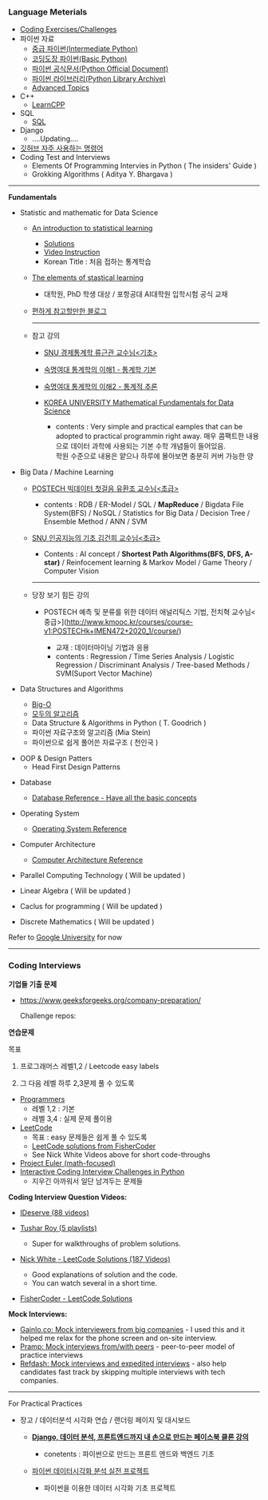 ### Language Meterials 

+ [Coding Exercises/Challenges](#Coding-ExercisesChallenges)  
+ 파이썬 자료 
  + [중급 파이썬(Intermediate Python)](https://ddanggle.gitbooks.io/interpy-kr/)
  + [코딩도장 파이썬(Basic Python)](https://dojang.io/course/view.php?id=7)
  + [파이썬 공식문서(Python Official Document)](https://docs.python.org/ko/3/tutorial/index.html)
  + [파이썬 라이브러리(Python Library Archive)](https://github.com/python/cpython/tree/3.8/Lib)
  + [Advanced Topics](https://thomas-cokelaer.info/tutorials/python/index.html)
+ C++
  + [LearnCPP](https://www.learncpp.com)    
+ SQL
  - [SQL](http://ecomputernotes.com/sql)
+ Django 
  + ....Updating....
+ [깃허브 자주 사용하는 명령어](https://parksb.github.io/article/28.html)
+ Coding Test and Interviews   
  + Elements Of Programming Intervies in Python ( The insiders' Guide )     
  + Grokking Algorithms ( Aditya Y. Bhargava ) 

___

__Fundamentals__

+ Statistic and mathematic for Data Science

  + [An introduction to statistical learning](https://faculty.marshall.usc.edu/gareth-james/ISL/ISLR%20Seventh%20Printing.pdf)

    + [Solutions](http://blog.princehonest.com/stat-learning/)
    + [Video Instruction](http://www.r-bloggers.com/in-depth-introduction-to-machine-learning-in-15-hours-of-expert-videos/)
    + Korean Title : 처음 접하는 통계학습

  + [The elements of stastical learning](https://web.stanford.edu/~hastie/ElemStatLearn//)

    + 대학원, PhD 학생 대상 / 포항공대 AI대학원 입학시험 공식 교재

  + [편하게 참고할만한 블로그](https://blog.naver.com/mykepzzang/220915650456)

    ___

  + 참고 강의

    + [SNU 경제통계학 류근관 교수님<기초> ](http://www.kmooc.kr/courses/course-v1:SNUk+SNU212_204_3k+2020_T1/course/) 
    + [숙명여대 통계학의 이해1 - 통계학 기본](http://www.kmooc.kr/courses/course-v1:SookmyungK+SM_sta_004k+2019_03SM_02/course/)
    + [숙명여대 통계학의 이해2 - 통계적 추론](http://www.kmooc.kr/courses/course-v1:SookmyungK+SM_sta_009k+2019_02SM_04/course/) 

    + [KOREA UNIVERSITY Mathematical Fundamentals for Data Science](http://www.kmooc.kr/courses/course-v1:KoreaUnivK+ku_eng_002+2020_A09/course/)
      + contents : Very simple and practical eamples that can be adopted to practical programmin right away.  매우 콤팩트한 내용으로 데이터 과학에 사용되는 기본 수학 개념들이 들어있음.  
        학원 수준으로 내용은 얕으나 하루에 몰아보면 충분히 커버 가능한 양

    

+ Big Data / Machine Learning 

  + [POSTECH 빅데이터 첫걸음 유환조 교수님<초급>](http://www.kmooc.kr/courses/course-v1:POSTECHk+CSED490k+2019_T1/course/)

    + contents : RDB / ER-Model / SQL / __MapReduce__ / Bigdata File System(BFS) / NoSQL / Statistics for Big Data / Decision Tree / Ensemble Method / ANN / SVM

  + [SNU 인공지능의 기초 김건희 교수님<초급>](http://www.kmooc.kr/courses/course-v1:POSTECHk+CSED490k+2019_T1/course/)

    + Contents : AI concept / __Shortest Path Algorithms(BFS, DFS, A-star)__ / Reinfocement learning & Markov Model / Game Theory / Computer Vision

    ___

  + 당장 보기 힘든 강의

    + POSTECH 예측 및 분류를 위한 데이터 애널리틱스 기법, 전치혁 교수님<중급>](http://www.kmooc.kr/courses/course-v1:POSTECHk+IMEN472+2020_1/course/)

      + 교재 : 데이터마이닝 기법과 응용 
      + contents : Regression / Time Series Analysis / Logistic Regression / Discriminant Analysis / Tree-based Methods / SVM(Suport Vector Machine)

      

+ Data Structures and Algorithms      

  - [Big-O](https://ko.khanacademy.org/computing/computer-science/algorithms/asymptotic-notation/a/big-o-notation)  
  - [모두의 알고리즘](https://modoocode.com/246)  
  - Data Structure & Algorithms in Python ( T. Goodrich ) 
  - 파이썬 자료구조와 알고리즘 (Mia Stein)
  - 파이썬으로 쉽게 풀어쓴 자료구조 ( 천인국 )

- OOP & Design Patters 
  - Head First Design Patterns

+ Database 
  + [Database Reference - Have all the basic concepts](http://ecomputernotes.com/fundamental/what-is-a-database/advantages-and-disadvantages-of-dbms)
+ Operating System   
  + [Operating System Reference](https://mail.ecomputernotes.com/fundamental/disk-operating-system/scheduling-algorithms) 
+ Computer Architecture
  + [Computer Architecture Reference](https://mail.ecomputernotes.com/fundamental/input-output-and-memory/primary-memory)  

+ Parallel Computing Technology ( Will be updated )
+ Linear Algebra  ( Will be updated )
+ Caclus for programming  ( Will be updated )
+ Discrete Mathematics ( Will be updated )

Refer to [Google University](https://github.com/jwasham/coding-interview-university/blob/master/README.md#interview-process--general-interview-prep) for now

___

### Coding Interviews 

__기업들 기출 문제__

- https://www.geeksforgeeks.org/company-preparation/

  Challenge repos:

__연습문제__ 

목표 

1) 프로그래머스 레벨1,2 / Leetcode easy labels 

2) 그 다음 레벨 하루 2,3문제 풀 수 있도록 

- [Programmers](https://programmers.co.kr) 
  - 레벨 1,2 : 기본 
  - 레벨 3,4 : 실제 문제 풀이용 
- [LeetCode](https://leetcode.com/)  
  - 목표 : easy 문제들은 쉽게 풀 수 있도록 
  - [LeetCode solutions from FisherCoder](https://github.com/fishercoder1534/Leetcode)   
  - See Nick White Videos above for short code-throughs  
- [Project Euler (math-focused)](https://projecteuler.net/index.php?section=problems)   
- [Interactive Coding Interview Challenges in Python](https://github.com/donnemartin/interactive-coding-challenges) 
  - 지우긴 아까워서 일단 남겨두는 문제들 

__Coding Interview Question Videos:__

- [IDeserve (88 videos)](https://www.youtube.com/watch?v=NBcqBddFbZw&list=PLamzFoFxwoNjPfxzaWqs7cZGsPYy0x_gI)

- [Tushar Roy (5 playlists)](https://www.youtube.com/user/tusharroy2525/playlists?shelf_id=2&view=50&sort=dd)

  - Super for walkthroughs of problem solutions.

- [Nick White - LeetCode Solutions (187 Videos)](https://www.youtube.com/playlist?list=PLU_sdQYzUj2keVENTP0a5rdykRSgg9Wp-)

  - Good explanations of solution and the code.
  - You can watch several in a short time.

- [FisherCoder - LeetCode Solutions](https://youtube.com/FisherCoder)

    

__Mock Interviews:__

- [Gainlo.co: Mock interviewers from big companies](http://www.gainlo.co/) - I used this and it helped me relax for the phone screen and on-site interview.
- [Pramp: Mock interviews from/with peers](https://www.pramp.com/) - peer-to-peer model of practice interviews
- [Refdash: Mock interviews and expedited interviews](https://refdash.com/) - also help candidates fast track by skipping multiple interviews with tech companies.

___

For Practical Practices  

- 장고 / 데이터분석 시각화 연습 / 랜더링 페이지 및 대시보드 

  - [**Django, 데이터 분석, 프론트엔드까지 내 손으로 만드는 페이스북 클론 강의** ]( https://www.inflearn.com/course/페이스북-풀스택-클론-웹개발)
    - conetents : 파이썬으로 만드는 프론트 엔드와 백엔드 기초 

  - [파이썬 데이터시각화 분석 실전 프로젝트](https://www.inflearn.com/course/파이썬-데이터-시각화-프로젝트#)
    - 파이썬을 이용한 데이터 시각화 기초 프로젝트 
